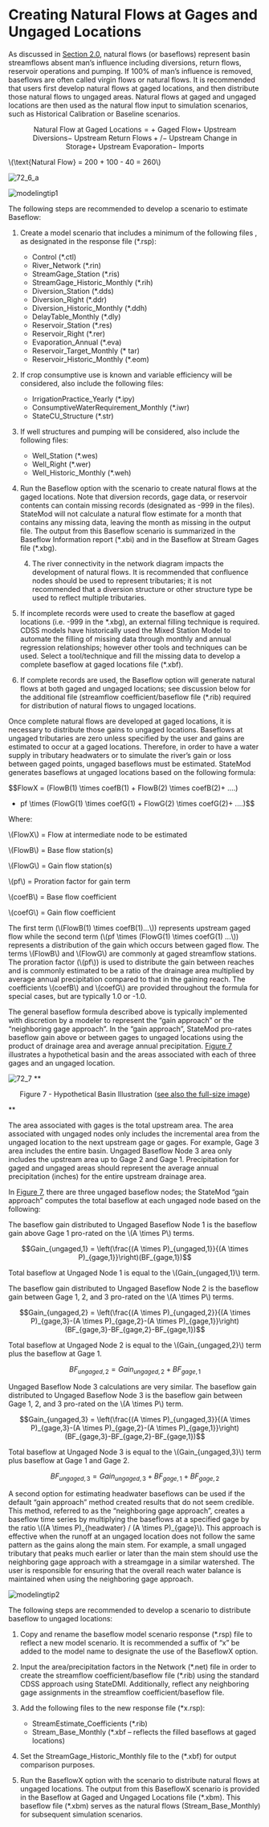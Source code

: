 # Creating Natural Flows at Gages and Ungaged Locations #

As discussed in [Section 2.0](../Introduction/2.md), natural flows (or baseflows) represent basin streamflows absent man’s influence 
including diversions, return flows, reservoir operations and pumping. If 100% of man’s influence is removed, 
baseflows are often called virgin flows or natural flows. It is recommended that users first develop natural 
flows at gaged locations, and then distribute those natural flows to ungaged areas.  Natural flows at gaged and 
ungaged locations are then used as the natural flow input to simulation scenarios, such as Historical Calibration 
or Baseline scenarios.

$$\text{Natural Flow at Gaged Locations} =
+~\text{Gaged Flow}
+~\text{Upstream Diversions}
-~\text{Upstream Return Flows}
+/-~\text{Upstream Change in Storage}
+~\text{Upstream Evaporation}
-~\text{Imports}$$

\\(\text{Natural Flow} = 200 + 100 - 40 = 260\\)

<a name="figure6_a"></a>
![72_6_a](72_6_a.PNG)

<a name="modelingtip1"></a>
![modelingtip1](modelingtip1.PNG)

The following steps are recommended to develop a scenario to estimate Baseflow:

1. Create a model scenario that includes a minimum of the following files , as designated in the response file (\*.rsp):

	* Control (\*.ctl)
	* River_Network (\*.rin)
	* StreamGage_Station (\*.ris) 
	* StreamGage_Historic_Monthly (\*.rih) 
	* Diversion_Station (\*.dds) 
	* Diversion_Right (\*.ddr) 
	* Diversion_Historic_Monthly (\*.ddh) 
	* DelayTable_Monthly (\*.dly) 
	* Reservoir_Station (\*.res) 
	* Reservoir_Right (\*.rer) 
	* Evaporation_Annual (\*.eva) 
	* Reservoir_Target_Monthly (\* tar)
	* Reservoir_Historic_Monthly (\*.eom) 

2. If crop consumptive use is known and variable efficiency will be considered, also include the following files:

	* IrrigationPractice_Yearly (\*.ipy)
	* ConsumptiveWaterRequirement_Monthly (\*.iwr)
	* StateCU_Structure  (\*.str) 
	
3. If well structures and pumping will be considered, also include the following files:

	* Well_Station (\*.wes)
	* Well_Right (\*.wer)
	* Well_Historic_Monthly (\*.weh)  

4.	Run the Baseflow option with the scenario to create natural flows at the gaged locations. Note that diversion records, 
gage data, or reservoir contents can contain missing records (designated as -999 in the files). StateMod will not calculate 
a natural flow estimate for a month that contains any missing data, leaving the month as missing in the output file. The 
output from this Baseflow scenario is summarized in the Baseflow Information report (\*.xbi) and in the Baseflow at Stream 
Gages file (\*.xbg).
	
	4. The river connectivity in the network diagram impacts the development of natural flows. It is recommended that confluence 
	nodes should be used to represent tributaries; it is not recommended that a diversion structure or other structure type be used 
	to reflect multiple tributaries.

5.	If incomplete records were used to create the baseflow at gaged locations (i.e. -999 in the \*.xbg), an external filling technique 
is required. CDSS models have historically used the Mixed Station Model to automate the filling of missing data through monthly and 
annual regression relationships; however other tools and techniques can be used. Select a tool/technique and fill the missing data to 
develop a complete baseflow at gaged locations file (\*.xbf). 

6.	If complete records are used, the Baseflow option will generate natural flows at both gaged and ungaged locations; see discussion 
below for the additional file (streamflow coefficient/baseflow file (\*.rib) required for distribution of natural flows to ungaged locations.

Once complete natural flows are developed at gaged locations, it is necessary to distribute those gains to ungaged locations. Baseflows 
at ungaged tributaries are zero unless specified by the user and gains are estimated to occur at a gaged locations. Therefore, in order to 
have a water supply in tributary headwaters or to simulate the river’s gain or loss between gaged points, ungaged baseflows must be estimated. 
StateMod generates baseflows at ungaged locations based on the following formula:

$$FlowX   = (FlowB(1) \times coefB(1) + FlowB(2) \times coefB(2)+ ....)
+ pf \times (FlowG(1) \times coefG(1) + FlowG(2) \times coefG(2)+ ....)$$

Where:

\\(FlowX\\) = Flow at intermediate node to be estimated

\\(FlowB\\) = Base flow station(s)

\\(FlowG\\) = Gain flow station(s)

\\(pf\\)    = Proration factor for gain term

\\(coefB\\) = Base flow coefficient

\\(coefG\\) = Gain flow coefficient

The first term (\\(FlowB(1) \times coefB(1)...\\)) represents upstream gaged flow while the second term 
(\\(pf \times (FlowG(1) \times coefG(1) ...\\)) represents a distribution of the gain which occurs between gaged flow. The terms 
\\(FlowB\\) and \\(FlowG\\) are commonly at gaged streamflow stations. The proration factor (\\(pf\\)) is used to distribute the gain between reaches 
and is commonly estimated to be a ratio of the drainage area multiplied by average annual precipitation compared to that in the gaining 
reach. The coefficients \\(coefB\\) and \\(coefG\\) are provided throughout the formula for special cases, but are typically 1.0 or -1.0. 

The general baseflow formula described above is typically implemented with discretion by a modeler to represent the “gain approach” or the 
“neighboring gage approach”. In the “gain approach”, StateMod pro-rates baseflow gain above or between gages to ungaged locations using the 
product of drainage area and average annual precipitation. [Figure 7](#figure7) illustrates a hypothetical basin and the areas associated with each of 
three gages and an ungaged location.

<a name="figure7"></a>
![72_7](72_7.PNG)
**<p style="text-align: center;">
Figure 7 - Hypothetical Basin Illustration (<a href="../72_7.PNG">see also the full-size image</a>)
</p>**

The area associated with gages is the total upstream area. The area associated with ungaged nodes only includes the incremental area 
from the ungaged location to the next upstream gage or gages. For example, Gage 3 area includes the entire basin. Ungaged Baseflow Node 3 
area only includes the upstream area up to Gage 2 and Gage 1. Precipitation for gaged and ungaged areas should represent the average annual 
precipitation (inches) for the entire upstream drainage area. 

In [Figure 7](#figure7), there are three ungaged baseflow nodes; the StateMod “gain approach” computes the total baseflow at each ungaged node based on 
the following: 

The baseflow gain distributed to Ungaged Baseflow Node 1 is the baseflow gain above Gage 1 pro-rated on the \\(A \times P\\) terms.

$$Gain_{ungaged,1} = \left(\frac{(A \times P)_{ungaged,1}}{(A \times P)_{gage,1}}\right)(BF_{gage,1})$$

Total baseflow at Ungaged Node 1 is equal to the \\(Gain_{ungaged,1}\\) term.

The baseflow gain distributed to Ungaged Baseflow Node 2 is the baseflow gain between Gage 1, 2, and 3 pro-rated on the \\(A \times P\\) terms. 

$$Gain_{ungaged,2} = \left(\frac{(A \times P)_{ungaged,2}}{(A \times P)_{gage,3}-(A \times P)_{gage,2}-(A \times P)_{gage,1}}\right)(BF_{gage,3}-BF_{gage,2}-BF_{gage,1})$$

Total baseflow at Ungaged Node 2 is equal to the \\(Gain_{ungaged,2}\\) term plus the baseflow at Gage 1. 

$$BF_{ungaged,2}=Gain_{ungaged,2}+BF_{gage,1}$$

Ungaged Baseflow Node 3 calculations are very similar. The baseflow gain distributed to Ungaged Baseflow Node 3 is the baseflow gain between 
Gage 1, 2, and 3 pro-rated on the \\(A \times P\\) term.

$$Gain_{ungaged,3} = \left(\frac{(A \times P)_{ungaged,3}}{(A \times P)_{gage,3}-(A \times P)_{gage,2}-(A \times P)_{gage,1}}\right)(BF_{gage,3}-BF_{gage,2}-BF_{gage,1})$$

Total baseflow at Ungaged Node 3 is equal to the \\(Gain_{ungaged,3}\\) term plus baseflow at Gage 1 and Gage 2.

$$BF_{ungaged,3}=Gain_{ungaged,3}+BF_{gage,1}+BF_{gage,2}$$

A second option for estimating headwater baseflows can be used if the default “gain approach” method created results that do not seem credible. 
This method, referred to as the “neighboring gage approach”, creates a baseflow time series by multiplying the baseflows at a specified gage 
by the ratio \\((A \times P)\_{headwater} / (A \times P)\_{gage}\\). This approach is effective when the runoff at an ungaged location does not follow the same pattern as 
the gains along the main stem. For example, a small ungaged tributary that peaks much earlier or later than the main stem should use the 
neighboring gage approach with a streamgage in a similar watershed. The user is responsible for ensuring that the overall reach water balance 
is maintained when using the neighboring gage approach. 

<a name="modelingtip2"></a>
![modelingtip2](modelingtip2.PNG)

The following steps are recommended to develop a scenario to distribute baseflow to ungaged locations:

1.	Copy and rename the baseflow model scenario response (\*.rsp) file to reflect a new model scenario. 
It is recommended a suffix of “x” be added to the model name to designate the use of the BaseflowX option.

2.	Input the area/precipitation factors in the Network (\*.net) file in order to create the streamflow 
coefficient/baseflow file (\*.rib) using the standard CDSS approach using StateDMI. Additionally, reflect any 
neighboring gage assignments in the streamflow coefficient/baseflow file.

3.	Add the following files to the new response file (\*x.rsp):

	* StreamEstimate_Coefficients (\*.rib) 
	* Stream_Base_Monthly (\*.xbf – reflects the filled baseflows at gaged locations)  

4.	Set the StreamGage_Historic_Monthly file to the (\*.xbf) for output comparison purposes.

5.	Run the BaseflowX option with the scenario to distribute natural flows at ungaged locations. The output from 
this BaseflowX scenario is provided in the Baseflow at Gaged and Ungaged Locations file (\*.xbm). This baseflow file 
(\*.xbm) serves as the natural flows (Stream_Base_Monthly) for subsequent simulation scenarios.
